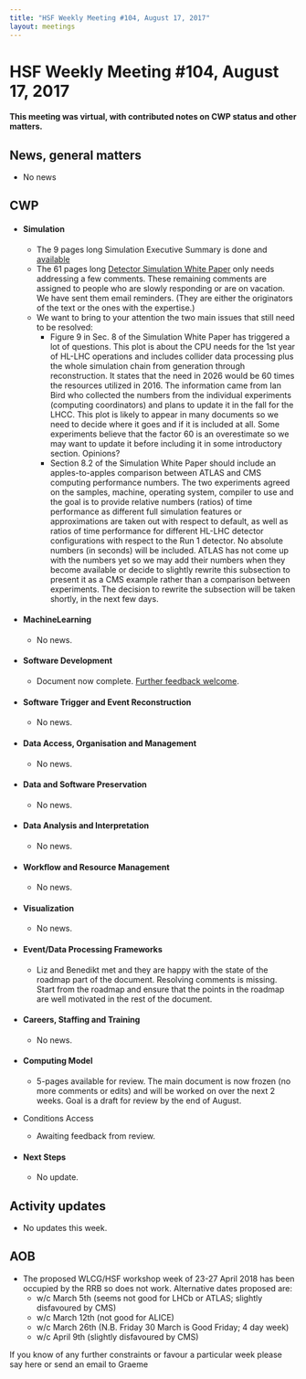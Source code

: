 ```yaml
---
title: "HSF Weekly Meeting #104, August 17, 2017"
layout: meetings
---
```


# HSF Weekly Meeting #104, August 17, 2017

#### This meeting was virtual, with contributed notes on CWP status and other matters.

## News, general matters

-   No news

## CWP

-   #### Simulation

    - The 9 pages long Simulation Executive Summary is done and [available](https://docs.google.com/document/d/15dyg1H5FMkbAWJf8WC6cXa6X62L1Q9AXLJuRGD-FR00/edit?ts=5953befe#heading=h.drl3t3c268ze)
    - The 61 pages long [Detector Simulation White Paper](https://docs.google.com/document/d/1Qm8btmDti1dcu5G2FMez3J6FLyzv0k6fag0clD25JSo/edit?ts=58e343c1#heading=h.vi05bc6zl0yx) only needs addressing a few comments. These remaining comments are assigned to people who are slowly responding or are on vacation. We have sent them email reminders. (They are either the originators of the text or the ones with the expertise.)
    - We want to bring to your attention the two main issues that still need to be resolved:
        - Figure 9 in Sec. 8 of the Simulation White Paper has triggered a lot of questions. This plot is about the CPU needs for the 1st year of HL-LHC operations and includes collider data processing plus the whole simulation chain from generation through reconstruction. It states that the need in 2026 would be 60 times the resources utilized in 2016. The information came from Ian Bird who collected the numbers from the individual experiments (computing coordinators) and plans to update it in the fall for the LHCC. This plot is likely to appear in many documents so we need to decide where it goes and if it is included at all. Some experiments believe that the factor 60 is an overestimate so we may want to update it before including it in some introductory section. Opinions?
        - Section 8.2 of the Simulation White Paper should include an apples-to-apples comparison between ATLAS and CMS computing performance numbers. The two experiments agreed on the samples, machine, operating system, compiler to use and the goal is to provide relative numbers (ratios) of time performance as different full simulation features or approximations are taken out with respect to default, as well as ratios of time performance for different HL-LHC detector configurations with respect to the Run 1 detector. No absolute numbers (in seconds) will be included. ATLAS has not come up with the numbers yet so we may add their numbers when they become available or decide to slightly rewrite this subsection to present it as a CMS example rather than a comparison between experiments. The decision to rewrite the subsection will be taken shortly, in the next few days.


-   #### MachineLearning

    -   No news.

-   #### Software Development

    -   Document now complete. [Further feedback welcome](https://paper.dropbox.com/doc/CWP-WG-Software-development-Deployment-and-ValidationVerification-3fHuGjHGETMIHv4pKQrPR).

-   #### Software Trigger and Event Reconstruction

    -   No news.

-   #### Data Access, Organisation and Management

    -   No news.

-   #### Data and Software Preservation

    -   No news.

-   #### Data Analysis and Interpretation

    -   No news.

-   #### Workflow and Resource Management

    -   No news.

-   #### Visualization

    -   No news.

-   #### Event/Data Processing Frameworks

    -   Liz and Benedikt met and they are happy with the state of the roadmap part of the document. Resolving comments is missing. Start from the roadmap and ensure that the points in the roadmap are well motivated in the rest of the document.

-   #### Careers, Staffing and Training

    -   No news.

-   #### Computing Model

    -   5-pages available for review.  The main document is now frozen (no more comments or edits) and will be worked on over the next 2 weeks.  Goal is a draft for review by the end of August.

-   Conditions Access

    -   Awaiting feedback from review.

-   #### Next Steps

    -   No update.

## Activity updates

-   No updates this week.

## AOB

- The proposed WLCG/HSF workshop week of 23-27 April 2018 has been occupied by the RRB so does not work. Alternative dates proposed are:
    - w/c March 5th (seems not good for LHCb or ATLAS; slightly disfavoured by CMS)
    - w/c March 12th (not good for ALICE)
    - w/c March 26th (N.B. Friday 30 March is Good Friday; 4 day week)
    - w/c April 9th (slightly disfavoured by CMS) 

If you know of any further constraints or favour a particular week please say here or send an email to Graeme


